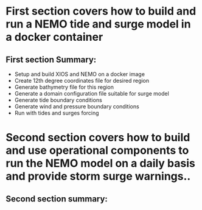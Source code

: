 # First section covers how to build and run a NEMO tide and surge model in a docker container

## First section Summary:
* Setup and build XIOS and NEMO on a docker image
* Create 12th degree coordinates file for desired region
* Generate bathymetry file for this region
* Generate a domain configuration file suitable for surge model
* Generate tide boundary conditions
* Generate wind and pressure boundary conditions
* Run with tides and surges forcing

# Second section covers how to build and use operational components to run the NEMO model on a daily basis and provide storm surge warnings..

## Second section summary: